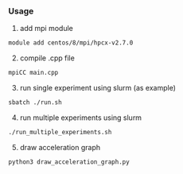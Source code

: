 
### Usage


1) add mpi module
   
```sh
module add centos/8/mpi/hpcx-v2.7.0
```

2) compile .cpp file
   
```sh
mpiCC main.cpp
```

3) run single experiment using slurm (as example)
   
```sh
sbatch ./run.sh
```

4) run multiple experiments using slurm
   
```sh
./run_multiple_experiments.sh
```

5) draw acceleration graph

```sh
python3 draw_acceleration_graph.py
```
